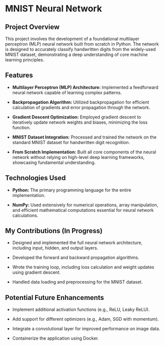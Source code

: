 # MNIST Neural Network

## Project Overview

This project involves the development of a foundational multilayer perceptron (MLP) neural network built from scratch in Python. The network is designed to accurately classify handwritten digits from the widely-used MNIST dataset, demonstrating a deep understanding of core machine learning principles.

## Features

* **Multilayer Perceptron (MLP) Architecture:** Implemented a feedforward neural network capable of learning complex patterns.

* **Backpropagation Algorithm:** Utilized backpropagation for efficient calculation of gradients and error propagation through the network.

* **Gradient Descent Optimization:** Employed gradient descent to iteratively update network weights and biases, minimizing the loss function.

* **MNIST Dataset Integration:** Processed and trained the network on the standard MNIST dataset for handwritten digit recognition.

* **From Scratch Implementation:** Built all core components of the neural network without relying on high-level deep learning frameworks, showcasing fundamental understanding.

## Technologies Used

* **Python:** The primary programming language for the entire implementation.

* **NumPy:** Used extensively for numerical operations, array manipulation, and efficient mathematical computations essential for neural network calculations.

## My Contributions (In Progress)

* Designed and implemented the full neural network architecture, including input, hidden, and output layers.

* Developed the forward and backward propagation algorithms.

* Wrote the training loop, including loss calculation and weight updates using gradient descent.

* Handled data loading and preprocessing for the MNIST dataset.

## Potential Future Enhancements

* Implement additional activation functions (e.g., ReLU, Leaky ReLU).

* Add support for different optimizers (e.g., Adam, SGD with momentum).

* Integrate a convolutional layer for improved performance on image data.

* Containerize the application using Docker.
